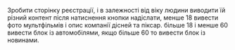 Зробити сторінку реєстрації, і в залежності від віку людини виводити їй різний контент після натиснення кнопки надіслати, менше 18 вивести фото мультфільмів і опис компанії дісней та піксар. більше 18 і менше 60 вивести блок із автомобілями, якщо більше 60 то вивести блок із новинами.